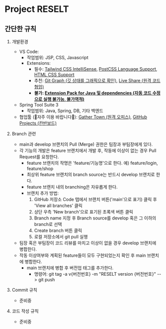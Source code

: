 # Project RESELT
## 간단한 규칙
1. 개발환경
    - VS Code:
        - 작업범위: JSP, CSS, Javascript
        - Extensions:
            - 필수: [Tailwind CSS IntelliSense](https://marketplace.visualstudio.com/items?itemName=bradlc.vscode-tailwindcss), [PostCSS Language Support](https://marketplace.visualstudio.com/items?itemName=csstools.postcss), [HTML CSS Support](https://marketplace.visualstudio.com/items?itemName=mhutchie.git-graph)
            - 추천: [Git Graph (깃 상태를 그래픽으로 확인)](https://marketplace.visualstudio.com/items?itemName=mhutchie.git-graph), [Live Share (원격 코드 협업)](https://marketplace.visualstudio.com/items?itemName=MS-vsliveshare.vsliveshare)
            - **불가: [Extension Pack for Java 및 dependencies (자동 코드 수정으로 실행 불가능, 불가역적)](https://marketplace.visualstudio.com/items?itemName=vscjava.vscode-java-pack)**
    - Spring Tool Suite 3
        - 작업범위: Java, Spring, DB, 기타 백엔드
    - 협업툴 (🙏자주 이용 바랍니다🙏): [Gather Town (원격 오피스)](https://app.gather.town/invite?token=kcTp-jMm5i9hr3RX_eeZAISPmPHZ9dv6), [GitHub Projects (칸반보드)](https://github.com/orgs/reseltbitcamp/projects/3/views/1)


2. Branch 관련
    - main과 develop 브랜치의 Pull (Merge) 권한은 팀장과 부팀장에게 있다.
    - 각 기능의 개발은 feature 브랜치에서 개발 후, 작동에 이상이 없는 경우 Pull Request를 요청한다.
        - feature 브랜치의 작명은 'feature/기능명'으로 한다. 예) feature/login, feature/shop
        - 최상위 feature 브랜치의 branch source는 반드시 develop 브랜치로 한다.
        - feature 브랜치 내의 branching은 자유롭게 한다.
        - 브랜치 추가 방법:
            1. GitHub 저장소 Code 탭에서 브랜치 버튼('main'으로 표기) 클릭 후 'View all branches' 클릭
            2. 상단 우측 'New branch'으로 표기된 초록색 버튼 클릭
            3. Branch name 지정 후 Branch source를 develop 혹은 그 이하의 branch로 선택
            4. Create branch 버튼 클릭
            5. 로컬 저장소에서 git pull 실행
    - 팀장 혹은 부팀장이 코드 리뷰를 마치고 이상이 없을 경우 develop 브랜치에 병합한다.
    - 작동 이상여부와 계획된 feature들이 모두 구현되었는지 확인 후 main 브랜치에 병합한다.
        - main 브랜치에 병합 후 버전업 태그를 추가한다.
            - 명령어: git tag -a v{버전번호} -m "RESELT version {버전번호}" --> git push


3. Commit 규칙
    - 준비중


4. 코드 작성 규칙
    - 준비중 
